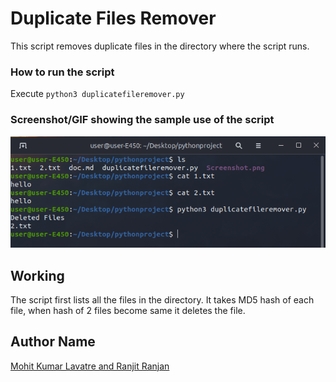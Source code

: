 # Duplicate Files Remover
This script removes duplicate files in the directory where the script runs.

### How to run the script
Execute `python3 duplicatefileremover.py` 

### Screenshot/GIF showing the sample use of the script
<!--Remove the below lines and add yours -->
![Screenshot of the Output](Screenshot.png)

## Working
The script first lists all the files in the directory. It takes MD5 hash of each file, when hash of 2 files become same it deletes the file.

## Author Name
[Mohit Kumar Lavatre and Ranjit Ranjan](https://github.com/mohitlavatre9)
